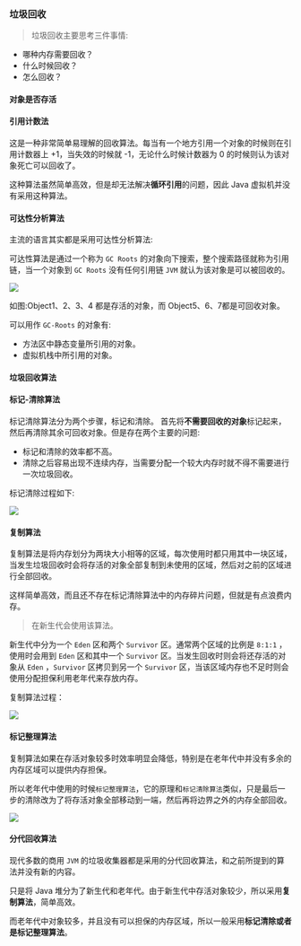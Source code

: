 ###  垃圾回收

> 垃圾回收主要思考三件事情:

- 哪种内存需要回收？
- 什么时候回收？
- 怎么回收？

####  对象是否存活

#### 引用计数法

这是一种非常简单易理解的回收算法。每当有一个地方引用一个对象的时候则在引用计数器上 +1，当失效的时候就 -1，无论什么时候计数器为 0 的时候则认为该对象死亡可以回收了。

这种算法虽然简单高效，但是却无法解决**循环引用**的问题，因此 Java 虚拟机并没有采用这种算法。

#### 可达性分析算法
主流的语言其实都是采用可达性分析算法:

可达性算法是通过一个称为 `GC Roots` 的对象向下搜索，整个搜索路径就称为引用链，当一个对象到 `GC Roots` 没有任何引用链 `JVM` 就认为该对象是可以被回收的。

![](https://ws3.sinaimg.cn/large/006tNc79gy1fmwqi5mv1jj30e407kmxm.jpg)

如图:Object1、2、3、4 都是存活的对象，而 Object5、6、7都是可回收对象。

可以用作 `GC-Roots` 的对象有:

- 方法区中静态变量所引用的对象。
- 虚拟机栈中所引用的对象。

####  垃圾回收算法

#### 标记-清除算法

标记清除算法分为两个步骤，标记和清除。
首先将**不需要回收的对象**标记起来，然后再清除其余可回收对象。但是存在两个主要的问题:
- 标记和清除的效率都不高。
- 清除之后容易出现不连续内存，当需要分配一个较大内存时就不得不需要进行一次垃圾回收。

标记清除过程如下:

![](https://ws3.sinaimg.cn/large/006tNc79gy1fmz99ai1n3j30fj08qdgc.jpg)

#### 复制算法

复制算法是将内存划分为两块大小相等的区域，每次使用时都只用其中一块区域，当发生垃圾回收时会将存活的对象全部复制到未使用的区域，然后对之前的区域进行全部回收。

这样简单高效，而且还不存在标记清除算法中的内存碎片问题，但就是有点浪费内存。

> 在新生代会使用该算法。

新生代中分为一个 `Eden` 区和两个 `Survivor` 区。通常两个区域的比例是 `8:1:1` ，使用时会用到 `Eden` 区和其中一个 `Survivor` 区。当发生回收时则会将还存活的对象从 `Eden` ，`Survivor` 区拷贝到另一个 `Survivor` 区，当该区域内存也不足时则会使用分配担保利用老年代来存放内存。

复制算法过程：

![](https://ws3.sinaimg.cn/large/006tNc79gy1fmzavlf4enj30fj08qt9b.jpg)


#### 标记整理算法

复制算法如果在存活对象较多时效率明显会降低，特别是在老年代中并没有多余的内存区域可以提供内存担保。

所以老年代中使用的时候`标记整理算法`，它的原理和`标记清除算法`类似，只是最后一步的清除改为了将存活对象全部移动到一端，然后再将边界之外的内存全部回收。

![](https://ws3.sinaimg.cn/large/006tNc79gy1fmzbq55pfdj30fe08s3yx.jpg)

#### 分代回收算法
现代多数的商用 `JVM` 的垃圾收集器都是采用的分代回收算法，和之前所提到的算法并没有新的内容。

只是将 Java 堆分为了新生代和老年代。由于新生代中存活对象较少，所以采用**复制算法**，简单高效。

而老年代中对象较多，并且没有可以担保的内存区域，所以一般采用**标记清除或者是标记整理算法**。
